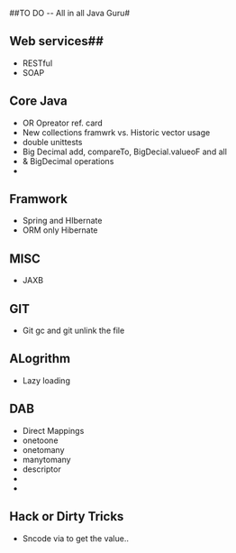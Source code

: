 ##TO DO -- All in all Java Guru#


## Web services##
- RESTful
- SOAP 


## Core Java ##

- OR Opreator ref. card
- New collections framwrk vs. Historic vector usage
- double unittests
- Big Decimal add, compareTo, BigDecial.valueoF and all 
- & BigDecimal operations
-  


## Framwork ##

- Spring and HIbernate
- ORM only Hibernate



## MISC ##

- JAXB



## GIT ##

- Git gc and git unlink the file

## ALogrithm ##

- Lazy loading 


## DAB ##

- Direct Mappings
- onetoone
- onetomany
- manytomany
- descriptor
- 
- 
## Hack or Dirty Tricks ##
- Sncode via to get the value..